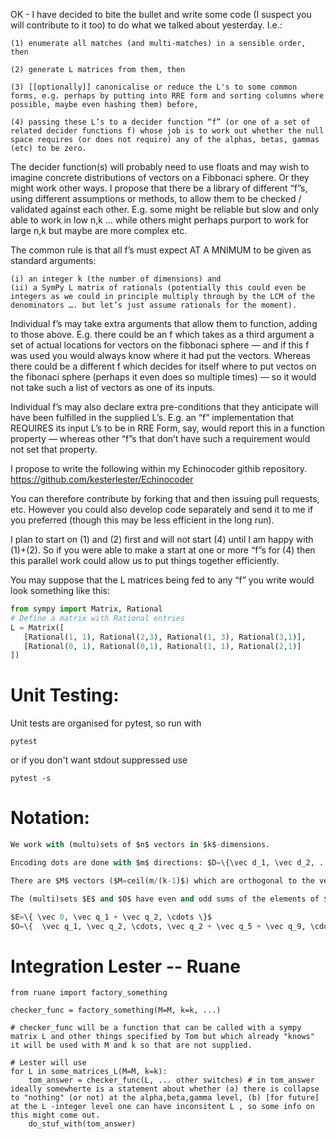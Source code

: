 OK - I have decided to bite the bullet and write some code (I suspect you will contribute to it too) to do what we talked about yesterday. I.e.:

	(1) enumerate all matches (and multi-matches) in a sensible order, then

	(2) generate L matrices from them, then

	(3) [[optionally]] canonicalise or reduce the L's to some common forms, e.g. perhaps by putting into RRE form and sorting columns where possible, maybe even hashing them) before,

	(4) passing these L’s to a decider function “f” (or one of a set of related decider functions f) whose job is to work out whether the null space requires (or does not require) any of the alphas, betas, gammas (etc) to be zero.

The decider function(s) will probably need to use floats and may wish to imagine concrete distributions of vectors on a Fibbonaci sphere. Or they might work other ways. I propose that there be a library of different “f”s, using different assumptions or methods, to allow them to be checked / validated against each other. E.g. some might be reliable but slow and only able to work in low n,k … while others might perhaps purport to work for large n,k but maybe are more complex etc.

The common rule is that all f’s must expect AT A MNIMUM to be given as standard arguments:

	(i) an integer k (the number of dimensions) and
	(ii) a SymPy L matrix of rationals (potentially this could even be integers as we could in principle multiply through by the LCM of the denominators …. but let’s just assume rationals for the moment).

Individual f’s may take extra arguments that allow them to function, adding to those above. E.g. there could be an f which takes as a third argument a set of actual locations for vectors on the fibbonaci sphere — and if this f was used you would always know where it had put the vectors. Whereas there could be a different f which decides for itself where to put vectos on the fibonaci sphere (perhaps it even does so multiple times) — so it would not take such a list of vectors as one of its inputs.

Individual f’s may also declare extra pre-conditions that they anticipate will have been fulfilled in the supplied L’s. E.g. an “f” implementation that REQUIRES its input L’s to be in RRE Form, say, would report this in a function property — whereas other “f”s that don’t have such a requirement would not set that property.

I propose to write the following within my Echinocoder githib repository.
https://github.com/kesterlester/Echinocoder

You can therefore contribute by forking that and then issuing pull requests, etc. However you could also develop code separately and send it to me if you preferred (though this may be less efficient in the long run).

I plan to start on (1) and (2) first and will not start (4) until I am happy with (1)+(2).  So if you were able to make a start at one or more “f”s for (4) then this parallel work could allow us to put things together efficiently.

You may suppose that the L matrices being fed to any “f” you write would look something like this:

```python
from sympy import Matrix, Rational
# Define a matrix with Rational entries
L = Matrix([
   [Rational(1, 1), Rational(2,3), Rational(1, 3), Rational(3,1)],
   [Rational(0, 1), Rational(0,1), Rational(1, 1), Rational(2,1)]
])
```

# Unit Testing:
Unit tests are organised for pytest, so run with
```
pytest
```
or if you don't want stdout suppressed use
```
pytest -s
```

# Notation:
```python
We work with (multu)sets of $n$ vectors in $k$-dimensions.

Encoding dots are done with $m$ directions: $D=\{\vec d_1, \vec d_2, ... , \vec d_m\}$

There are $M$ vectors ($M=ceil(m/(k-1)$) which are orthogonal to the vectors in $D$ (these are the $M$ bad-bats): $B=\{\vec q_1, \vec q_2, \cdots, \vec q_M\}$. E.g. $\vec q_1 \cdot m_i = 0$ for all $i\in \{ 1, 2, \cdots, k-1 \}$.

The (multi)sets $E$ and $O$ have even and odd sums of the elements of $B$:

$E=\{ \vec 0, \vec q_1 + \vec q_2, \cdots \}$
$O=\{  \vec q_1, \vec q_2, \cdots, \vec q_2 + \vec q_5 + \vec q_9, \cdots \}$
```
# Integration Lester -- Ruane

```
from ruane import factory_something

checker_func = factory_something(M=M, k=k, ...)

# checker_func will be a function that can be called with a sympy matrix L and other things specified by Tom but which already "knows" it will be used with M and k so that are not supplied.

# Lester will use
for L in some_matrices_L(M=M, k=k):
	tom_answer = checker_func(L, ... other switches) # in tom_answer ideally somewherte is a statement about whether (a) there is collapse to "nothing" (or not) at the alpha,beta,gamma level, (b) [for future] at the L -integer level one can have inconsitent L , so some info on this might come out.
	do_stuf_with(tom_answer) 
```

